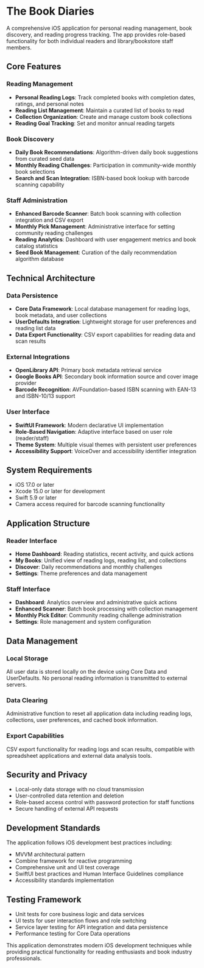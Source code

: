 # The Book Diaries

A comprehensive iOS application for personal reading management, book discovery, and reading progress tracking. The app provides role-based functionality for both individual readers and library/bookstore staff members.

## Core Features

### Reading Management
- **Personal Reading Logs**: Track completed books with completion dates, ratings, and personal notes
- **Reading List Management**: Maintain a curated list of books to read
- **Collection Organization**: Create and manage custom book collections
- **Reading Goal Tracking**: Set and monitor annual reading targets

### Book Discovery
- **Daily Book Recommendations**: Algorithm-driven daily book suggestions from curated seed data
- **Monthly Reading Challenges**: Participation in community-wide monthly book selections
- **Search and Scan Integration**: ISBN-based book lookup with barcode scanning capability

### Staff Administration
- **Enhanced Barcode Scanner**: Batch book scanning with collection integration and CSV export
- **Monthly Pick Management**: Administrative interface for setting community reading challenges
- **Reading Analytics**: Dashboard with user engagement metrics and book catalog statistics
- **Seed Book Management**: Curation of the daily recommendation algorithm database

## Technical Architecture

### Data Persistence
- **Core Data Framework**: Local database management for reading logs, book metadata, and user collections
- **UserDefaults Integration**: Lightweight storage for user preferences and reading list data
- **Data Export Functionality**: CSV export capabilities for reading data and scan results

### External Integrations
- **OpenLibrary API**: Primary book metadata retrieval service
- **Google Books API**: Secondary book information source and cover image provider
- **Barcode Recognition**: AVFoundation-based ISBN scanning with EAN-13 and ISBN-10/13 support

### User Interface
- **SwiftUI Framework**: Modern declarative UI implementation
- **Role-Based Navigation**: Adaptive interface based on user role (reader/staff)
- **Theme System**: Multiple visual themes with persistent user preferences
- **Accessibility Support**: VoiceOver and accessibility identifier integration

## System Requirements

- iOS 17.0 or later
- Xcode 15.0 or later for development
- Swift 5.9 or later
- Camera access required for barcode scanning functionality

## Application Structure

### Reader Interface
- **Home Dashboard**: Reading statistics, recent activity, and quick actions
- **My Books**: Unified view of reading logs, reading list, and collections
- **Discover**: Daily recommendations and monthly challenges
- **Settings**: Theme preferences and data management

### Staff Interface  
- **Dashboard**: Analytics overview and administrative quick actions
- **Enhanced Scanner**: Batch book processing with collection management
- **Monthly Pick Editor**: Community reading challenge administration
- **Settings**: Role management and system configuration

## Data Management

### Local Storage
All user data is stored locally on the device using Core Data and UserDefaults. No personal reading information is transmitted to external servers.

### Data Clearing
Administrative function to reset all application data including reading logs, collections, user preferences, and cached book information.

### Export Capabilities
CSV export functionality for reading logs and scan results, compatible with spreadsheet applications and external data analysis tools.

## Security and Privacy

- Local-only data storage with no cloud transmission
- User-controlled data retention and deletion
- Role-based access control with password protection for staff functions
- Secure handling of external API requests

## Development Standards

The application follows iOS development best practices including:
- MVVM architectural pattern
- Combine framework for reactive programming
- Comprehensive unit and UI test coverage
- SwiftUI best practices and Human Interface Guidelines compliance
- Accessibility standards implementation

## Testing Framework

- Unit tests for core business logic and data services
- UI tests for user interaction flows and role switching
- Service layer testing for API integration and data persistence
- Performance testing for Core Data operations

This application demonstrates modern iOS development techniques while providing practical functionality for reading enthusiasts and book industry professionals.